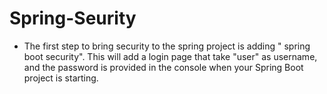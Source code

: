# Spring-Seurity
- The first step to bring security to the spring project is adding " spring boot security". This will add a login page that take "user" as username, and the password is provided in the console when your Spring Boot project is starting. 
